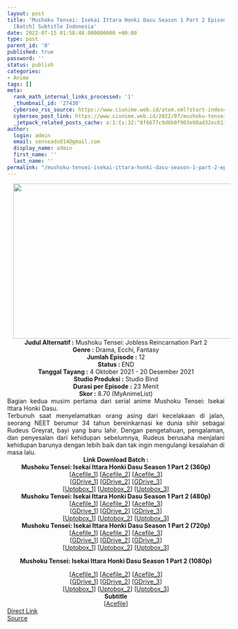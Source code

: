 ```yaml
---
layout: post
title: 'Mushoku Tensei: Isekai Ittara Honki Dasu Season 1 Part 2 Episode 01-12 END
  [Batch] Subtitle Indonesia'
date: 2022-07-15 01:58:48.000000000 +00:00
type: post
parent_id: '0'
published: true
password: ''
status: publish
categories:
- Anime
tags: []
meta:
  rank_math_internal_links_processed: '1'
  _thumbnail_id: '27430'
  cyberseo_rss_source: https://www.ciunime.web.id/atom.xml?start-index=1
  cyberseo_post_link: https://www.ciunime.web.id/2022/07/mushoku-tensei-isekai-ittara-honki-dasu-season-1-part-2.html
  _jetpack_related_posts_cache: a:1:{s:32:"8f6677c9d6b0f903e98ad32ec61f8deb";a:2:{s:7:"expires";i:1657850417;s:7:"payload";a:0:{}}}
author:
  login: admin
  email: senseads014@gmail.com
  display_name: admin
  first_name: ''
  last_name: ''
permalink: "/mushoku-tensei-isekai-ittara-honki-dasu-season-1-part-2-episode-01-12-end-batch-subtitle-indonesia/"
---
```

<div class="separator" style="clear: both; text-align: center;"><a href="https://blogger.googleusercontent.com/img/a/AVvXsEjmCD05gPsCTdoE5bJXh6-Ykt2vXUZpINGfQE_j5ZKR9lgF-vS2HKbMLzoXPEMkEWZ-4ria4jY3-Ct0yK9Y0iUMn0fyptSJIwImeM1qjw-crQSDn6m-KCTc4jCYSJUKDPTfoQx1OxPxn3iZLEc5ru3bAC78DbuDoZcb-6t82aRJcMu5bBevLQzZDZ1J=s1280" style="margin-left: 1em; margin-right: 1em;"><img border="0" data-original-height="720" data-original-width="1280" height="360" src="{{ site.baseurl }}/assets/2022/07/AVvXsEjmCD05gPsCTdoE5bJXh6-Ykt2vXUZpINGfQE_j5ZKR9lgF-vS2HKbMLzoXPEMkEWZ-4ria4jY3-Ct0yK9Y0iUMn0fyptSJIwImeM1qjw-crQSDn6m-KCTc4jCYSJUKDPTfoQx1OxPxn3iZLEc5ru3bAC78DbuDoZcb-6t82aRJcMu5bBevLQzZDZ1J=w640-h360" width="640" /></a></div>
<div class="separator" style="clear: both; text-align: center;"></div>
<div style="text-align: center;"><b>Judul</b><b><b> Alternatif</b> :</b> Mushoku Tensei: Jobless Reincarnation Part 2</div>
<div style="text-align: center;"><b><b>Genre :</b></b> Drama, Ecchi, Fantasy</div>
<div style="text-align: center;"><b>Jumlah Episode :</b> 12<br /><b>Status :&nbsp;</b>END<br /><b>Tanggal Tayang :</b> 4 Oktober&nbsp;2021 - 20 Desember 2021<br /><b>Studio Produksi :</b>&nbsp;Studio Bind<br /><b>Durasi per Episode :</b> 23 Menit</div>
<div style="text-align: center;"><b>Skor :</b> 8.70 (MyAnimeList)</div>
<div style="text-align: center;"></div>
<div style="text-align: justify;">
<div>Bagian kedua musim pertama dari serial anime Mushoku Tensei: Isekai Ittara Honki Dasu.</div>
<div></div>
<div>Terbunuh saat menyelamatkan orang asing dari kecelakaan di jalan, seorang NEET berumur 34 tahun bereinkarnasi ke dunia sihir sebagai Rudeus Greyrat, bayi yang baru lahir. Dengan pengetahuan, pengalaman, dan penyesalan dari kehidupan sebelumnya, Rudeus berusaha menjalani kehidupan barunya dengan lebih baik dan tak ingin mengulangi kesalahan di masa lalu.</div>
</div>
<div style="text-align: justify;"></div>
<div style="text-align: justify;"></div>
<div style="text-align: center;">
<div style="text-align: center;">
<div style="text-align: left;">
<div style="text-align: center;">
<div><b>Link Download Batch :</b></div>
<div>
<div><b>Mushoku Tensei: Isekai Ittara Honki Dasu Season 1 Part 2&nbsp;(360p)</b></div>
</div>
<div>
<div>[<a href="https://acefile.co/f/70581253/kusonime-ugly-bastard-berinkarnasi-ke-isekai-12-23-bd-360p-rar" target="_blank" rel="noopener">Acefile_1</a>] [<a href="https://acefile.co/f/75106891/wibudesu-co-3batgd-12-23-bd-360p-rar" target="_blank" rel="noopener">Acefile_2</a>] [<a href="https://acefile.co/f/63000103/mushoku-tensei-pt-2-360p-rar" target="_blank" rel="noopener">Acefile_3</a>]</div>
<div>[<a href="https://drive.google.com/uc?export=download&amp;id=1M5ohC7SweeKkA0whAPoHy0CMO7V1HTvD" target="_blank" rel="noopener">GDrive_1</a>] [<a href="https://drive.google.com/uc?id=1rC3qSS-NMGt46_iGcd47nnwnRk3RzPIV" target="_blank" rel="noopener">GDrive_2</a>] [<a href="https://drive.google.com/uc?export=download&amp;id=1sI5_GlgWNWh01xsgvL5uqB-DsLw3ejB-" target="_blank" rel="noopener">GDrive_3</a>]</div>
<div>[<a href="https://uptobox.com/5nistbrujek8" target="_blank" rel="noopener">Uptobox_1</a>] [<a href="https://uptobox.com/3wqd5luh68cz" target="_blank" rel="noopener">Uptobox_2</a>] [<a href="https://uptobox.com/r29m8y70h9hm" target="_blank" rel="noopener">Uptobox_3</a>]</div>
</div>
<div></div>
<div><b>Mushoku Tensei: Isekai Ittara Honki Dasu Season 1 Part 2&nbsp;(480p)</b>
<div>
<div>[<a href="https://acefile.co/f/70581255/kusonime-ugly-bastard-berinkarnasi-ke-isekai-12-23-bd-480p-rar" target="_blank" rel="noopener">Acefile_1</a>] [<a href="https://acefile.co/f/75106898/wibudesu-co-3batgd-12-23-bd-480p-rar" target="_blank" rel="noopener">Acefile_2</a>] [<a href="https://acefile.co/f/63000107/mushoku-tensei-pt-2-480p-rar" target="_blank" rel="noopener">Acefile_3</a>]</div>
<div>[<a href="https://drive.google.com/uc?export=download&amp;id=1CnRtQpeMm0Z1aIO5Dh4K96bYuCcmf8PV" target="_blank" rel="noopener">GDrive_1</a>] [<a href="https://drive.google.com/uc?id=1Mljjfw3r0RMwftfz4pAdNupGqGd7shBz" target="_blank" rel="noopener">GDrive_2</a>] [<a href="https://drive.google.com/uc?export=download&amp;id=169RoZBmpfnka9EDZJfZCIzPJBJwbVPIm" target="_blank" rel="noopener">GDrive_3</a>]</div>
<div>[<a href="https://uptobox.com/mvckg5v45fyg" target="_blank" rel="noopener">Uptobox_1</a>] [<a href="https://uptobox.com/srko9qsa2aim" target="_blank" rel="noopener">Uptobox_2</a>] [<a href="https://uptobox.com/y2wwrzp9ec4f" target="_blank" rel="noopener">Uptobox_3</a>]</div>
</div>
</div>
<div></div>
<div><b>Mushoku Tensei: Isekai Ittara Honki Dasu Season 1 Part 2&nbsp;(720p)</b>
<div>
<div>[<a href="https://acefile.co/f/70581256/kusonime-ugly-bastard-berinkarnasi-ke-isekai-12-23-bd-720p-rar" target="_blank" rel="noopener">Acefile_1</a>] [<a href="https://acefile.co/f/75106899/wibudesu-co-3batgd-12-23-bd-720p-rar" target="_blank" rel="noopener">Acefile_2</a>] [<a href="https://acefile.co/f/62995996/mushoku-tensei-pt-2-720p-rar" target="_blank" rel="noopener">Acefile_3</a>]</div>
<div>[<a href="https://drive.google.com/uc?export=download&amp;id=1pJfMmNvcm0U-Z9ZRrMVrN8yKbEyXOnNf" target="_blank" rel="noopener">GDrive_1</a>] [<a href="https://drive.google.com/uc?id=1xDSFyWWwtMHzXilrkLhaGA5ZT1GVbS0C" target="_blank" rel="noopener">GDrive_2</a>] [<a href="https://drive.google.com/uc?export=download&amp;id=1s-9p1o7kZF5ZIFZvh4XtzRe3HnRLHiMF" target="_blank" rel="noopener">GDrive_3</a>]</div>
<div>[<a href="https://uptobox.com/k6nxprjrkh49" target="_blank" rel="noopener">Uptobox_1</a>] [<a href="https://uptobox.com/r8cs6mlpyrrj" target="_blank" rel="noopener">Uptobox_2</a>] [<a href="https://uptobox.com/aytexftu90t5" target="_blank" rel="noopener">Uptobox_3</a>]</div>
</div>
<p><b>Mushoku Tensei: Isekai Ittara Honki Dasu Season 1 Part 2 (1080p)</b>
<div>[<a href="https://acefile.co/f/70581258/kusonime-ugly-bastard-berinkarnasi-ke-isekai-12-23-bd-1080p-rar" target="_blank" rel="noopener">Acefile_1</a>] [<a href="https://acefile.co/f/75106903/wibudesu-co-3batgd-12-23-bd-1080p-rar" target="_blank" rel="noopener">Acefile_2</a>] [<a href="https://acefile.co/f/62996000/mushoku-tensei-pt-2-1080p-rar" target="_blank" rel="noopener">Acefile_3</a>]</div>
<div>[<a href="https://drive.google.com/uc?export=download&amp;id=1eeBpUoy2HCS3esEMnEItR28zsDWn0cuq" target="_blank" rel="noopener">GDrive_1</a>] [<a href="https://drive.google.com/uc?id=1kvcuVas5vGohYJpM1AvPBxSlL-LKmzCq" target="_blank" rel="noopener">GDrive_2</a>] [<a href="https://drive.google.com/uc?export=download&amp;id=1mQeQ02nSK_k-nGra90VAmK-o_V6uf2ns" target="_blank" rel="noopener">GDrive_3</a>]</div>
<div>[<a href="https://uptobox.com/ugpfwxhwk747" target="_blank" rel="noopener">Uptobox_1</a>] [<a href="https://uptobox.com/skaobp94rpfz" target="_blank" rel="noopener">Uptobox_2</a>] [<a href="https://uptobox.com/37j03ujcp4lg" target="_blank" rel="noopener">Uptobox_3</a>]</div>
<div></div>
<div>
<div><b>Subtitle</b></div>
<div>[<a href="https://acefile.co/f/70581260/kusonime-ugly-bastard-berinkarnasi-ke-isekai-12-23-bd-font_subs-rar" target="_blank" rel="noopener">Acefile</a>]</div>
</div>
</div>
</div>
</div>
</div>
</div>
<link rel="stylesheet" href="https://cdnjs.cloudflare.com/ajax/libs/font-awesome/4.7.0/css/font-awesome.min.css" />
<div class="divbtn"> <a href="https://handymansurrender.com/fihup8buzv?key=94550f7ce39444073321dde3b8782f97" class="btn"><i class="fa fa-download"></i> Direct Link</a> <br /><a href="https://www.ciunime.web.id/2022/07/mushoku-tensei-isekai-ittara-honki-dasu-season-1-part-2.html">Source</a> </div>
